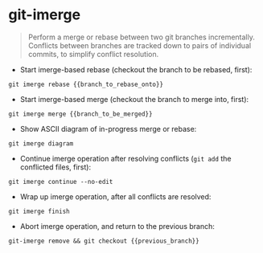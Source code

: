 # git-imerge

> Perform a merge or rebase between two git branches incrementally.
> Conflicts between branches are tracked down to pairs of individual commits, to simplify conflict resolution.

- Start imerge-based rebase (checkout the branch to be rebased, first):

`git imerge rebase {{branch_to_rebase_onto}}`

- Start imerge-based merge (checkout the branch to merge into, first):

`git imerge merge {{branch_to_be_merged}}`

- Show ASCII diagram of in-progress merge or rebase:

`git imerge diagram`

- Continue imerge operation after resolving conflicts (`git add` the conflicted files, first):

`git imerge continue --no-edit`

- Wrap up imerge operation, after all conflicts are resolved:

`git imerge finish`

- Abort imerge operation, and return to the previous branch:

`git-imerge remove && git checkout {{previous_branch}}`
